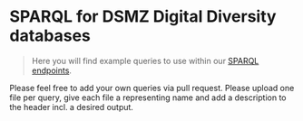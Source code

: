 # SPARQL for DSMZ Digital Diversity databases

> Here you will find example queries to use within our [SPARQL endpoints](https://sparql.dsmz.de).

Please feel free to add your own queries via pull request. Please upload one file per query, give each file a representing name and add a description to the header incl. a desired output.
